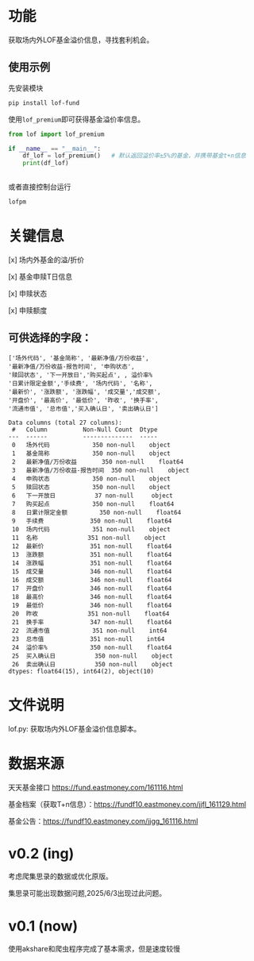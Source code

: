 # 功能

获取场内外LOF基金溢价信息，寻找套利机会。

## 使用示例

先安装模块
```bash
pip install lof-fund
```

使用`lof_premium`即可获得基金溢价率信息。
```python
from lof import lof_premium

if __name__ == "__main__":
    df_lof = lof_premium()   # 默认返回溢价率±5%的基金，并携带基金t+n信息
    print(df_lof)
    
```

或者直接控制台运行
```bash
lofpm
```

# 关键信息

[x] 场内外基金的溢/折价

[x] 基金申赎T日信息

[x] 申赎状态

[x] 申赎额度

## 可供选择的字段：
```
['场外代码', '基金简称', '最新净值/万份收益', 
'最新净值/万份收益-报告时间', '申购状态', 
'赎回状态', '下一开放日','购买起点', , 溢价率%
'日累计限定金额','手续费', '场内代码', '名称',
'最新价', '涨跌额', '涨跌幅', '成交量','成交额',
'开盘价', '最高价', '最低价', '昨收', '换手率',
'流通市值', '总市值','买入确认日', '卖出确认日']

Data columns (total 27 columns):
 #   Column          Non-Null Count  Dtype  
---  ------          --------------  -----
 0   场外代码            350 non-null    object
 1   基金简称            350 non-null    object
 2   最新净值/万份收益       350 non-null    float64
 3   最新净值/万份收益-报告时间  350 non-null    object
 4   申购状态            350 non-null    object
 5   赎回状态            350 non-null    object
 6   下一开放日           37 non-null     object
 7   购买起点            350 non-null    float64
 8   日累计限定金额         350 non-null    float64
 9   手续费             350 non-null    float64
 10  场内代码            351 non-null    object
 11  名称              351 non-null    object
 12  最新价             351 non-null    float64
 13  涨跌额             351 non-null    float64
 14  涨跌幅             351 non-null    float64
 15  成交量             346 non-null    float64
 16  成交额             346 non-null    float64
 17  开盘价             346 non-null    float64
 18  最高价             346 non-null    float64
 19  最低价             346 non-null    float64
 20  昨收              351 non-null    float64
 21  换手率             347 non-null    float64
 22  流通市值            351 non-null    int64
 23  总市值             351 non-null    int64
 24  溢价率%            350 non-null    float64
 25  买入确认日           350 non-null    object
 26  卖出确认日           350 non-null    object
dtypes: float64(15), int64(2), object(10)
```

# 文件说明

lof.py: 获取场内外LOF基金溢价信息脚本。

# 数据来源

天天基金接口
https://fund.eastmoney.com/161116.html

基金档案（获取T+n信息）：https://fundf10.eastmoney.com/jjfl_161129.html

基金公告：https://fundf10.eastmoney.com/jjgg_161116.html

# v0.2 (ing)
考虑爬集思录的数据或优化原版。

集思录可能出现数据问题,2025/6/3出现过此问题。

# v0.1 (now)

使用akshare和爬虫程序完成了基本需求，但是速度较慢